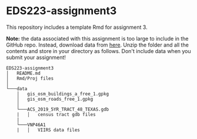 # EDS223-assignment3

This repository includes a template Rmd for assignment 3.

**Note:** the data associated with this assignment is too large to include in the GitHub repo. Instead, download data from [here](https://drive.google.com/file/d/1bTk62xwOzBqWmmT791SbYbHxnCdjmBtw/view?usp=sharing). Unzip the folder and all the contents and store in your directory as follows. Don't include data when you submit your assignment!

    EDS223-assignment3
    │   README.md
    │   Rmd/Proj files    
    │
    └───data
        │   gis_osm_buildings_a_free_1.gpkg
        │   gis_osm_roads_free_1.gpkg
        │
        └───ACS_2019_5YR_TRACT_48_TEXAS.gdb
        |   │   census tract gdb files
        |
        └───VNP46A1
        |   │   VIIRS data files
